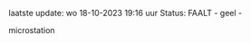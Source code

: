 laatste update: 
wo 18-10-2023 19:16   uur 
Status: FAALT - geel - 
<div class="service Y">microstation</div>